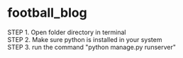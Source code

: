 # football_blog
STEP 1. Open folder directory in terminal<br/>
STEP 2. Make sure python is installed in your system<br/>
STEP 3. run the command "python manage.py runserver"<br/>

